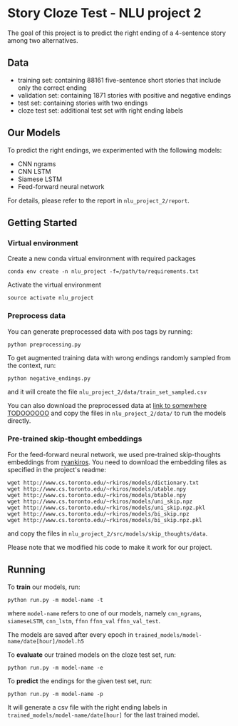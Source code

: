 # Story Cloze Test - NLU project 2

The goal of this project is to predict the right ending of a 4-sentence story 
among two alternatives.

## Data
- training set: containing 88161 five-sentence short stories that include only the correct ending
- validation set: containing 1871 stories with positive and negative endings
- test set: containing stories with two endings
- cloze test set: additional test set with right ending labels


## Our Models

To predict the right endings, we experimented with the following models:
- CNN ngrams
- CNN LSTM
- Siamese LSTM
- Feed-forward neural network

For details, please refer to the report in `nlu_project_2/report`.


## Getting Started

### Virtual environment

Create a new conda virtual environment with required packages

```
conda env create -n nlu_project -f=/path/to/requirements.txt
```

Activate the virtual environment

```
source activate nlu_project
```

### Preprocess data
You can generate preprocessed data with pos tags by running:

```
python preprocessing.py
```

To get augmented training data with wrong endings randomly sampled from the context, run:
```
python negative_endings.py
```
and it will create the file `nlu_project_2/data/train_set_sampled.csv`

You can also download the preprocessed data at [link to somewhere TODOOOOOO]()
and copy the files in `nlu_project_2/data/` to run the models directly.


### Pre-trained skip-thought embeddings

For the feed-forward neural network, we used pre-trained skip-thoughts embeddings 
from [ryankiros](https://github.com/ryankiros/skip-thoughts). You need to download the 
embedding files as specified in the project's readme:
```
wget http://www.cs.toronto.edu/~rkiros/models/dictionary.txt
wget http://www.cs.toronto.edu/~rkiros/models/utable.npy
wget http://www.cs.toronto.edu/~rkiros/models/btable.npy
wget http://www.cs.toronto.edu/~rkiros/models/uni_skip.npz
wget http://www.cs.toronto.edu/~rkiros/models/uni_skip.npz.pkl
wget http://www.cs.toronto.edu/~rkiros/models/bi_skip.npz
wget http://www.cs.toronto.edu/~rkiros/models/bi_skip.npz.pkl
```
and copy the files in `nlu_project_2/src/models/skip_thoughts/data`.

Please note that we modified his code to make it work for our project.


## Running
To **train** our models, run:
```
python run.py -m model-name -t
```
where `model-name` refers to one of our models, namely `cnn_ngrams`, `siameseLSTM`, `cnn_lstm`, 
`ffnn` `ffnn_val` `ffnn_val_test`.

The models are saved after every epoch in `trained_models/model-name/date[hour]/model.h5`

To **evaluate** our trained models on the cloze test set, run:
```
python run.py -m model-name -e
```

To **predict** the endings for the given test set, run:
```
python run.py -m model-name -p
```
It will generate a csv file with the right ending labels in 
`trained_models/model-name/date[hour]` for the last trained model.

